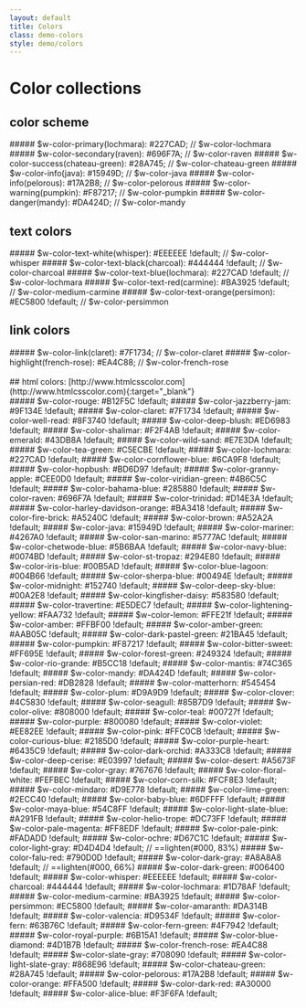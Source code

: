 ```yaml
---
layout: default
title: Colors
class: demo-colors
style: demo/colors
---
```

# Color collections

## color scheme
<div class="color-items" markdown='1'>
##### $w-color-primary(lochmara):           #227CAD; // $w-color-lochmara
##### $w-color-secondary(raven):            #696F7A; // $w-color-raven
##### $w-color-success(chateau-green):      #28A745; // $w-color-chateau-green
##### $w-color-info(java):                  #15949D; // $w-color-java
##### $w-color-info(pelorous):              #17A2B8; // $w-color-pelorous
##### $w-color-warning(pumpkin):            #F87217; // $w-color-pumpkin
##### $w-color-danger(mandy):               #DA424D; // $w-color-mandy
</div>

## text colors
<div class="color-items" markdown='1'>
##### $w-color-text-white(whisper):         #EEEEEE !default; // $w-color-whisper
##### $w-color-text-black(charcoal):        #444444 !default; // $w-color-charcoal
##### $w-color-text-blue(lochmara):         #227CAD !default; // $w-color-lochmara
##### $w-color-text-red(carmine):           #BA3925 !default; // $w-color-medium-carmine
##### $w-color-text-orange(persimon):       #EC5800 !default; // $w-color-persimmon
</div>

## link colors
<div class="color-items" markdown='1'>
##### $w-color-link(claret):                #7F1734; // $w-color-claret
##### $w-color-highlight(french-rose):      #EA4C88; // $w-color-french-rose
</div>

<br>
## html colors: [http://www.htmlcsscolor.com](http://www.htmlcsscolor.com){:target="_blank"}
<div class="color-items" markdown='1'>
##### $w-color-rouge:                 #B12F5C !default;
##### $w-color-jazzberry-jam:         #9F134E !default;
##### $w-color-claret:                #7F1734 !default;
##### $w-color-well-read:             #8F3740 !default;
##### $w-color-deep-blush:            #ED6983 !default;
##### $w-color-shalimar:              #F2F4AB !default;
##### $w-color-emerald:               #43DB8A !default;
##### $w-color-wild-sand:             #E7E3DA !default;
##### $w-color-tea-green:             #C5ECBE !default;
##### $w-color-lochmara:              #227CAD !default;
##### $w-color-cornflower-blue:       #6CA9F8 !default;
##### $w-color-hopbush:               #BD6D97 !default;
##### $w-color-granny-apple:          #CEE0D0 !default;
##### $w-color-viridian-green:        #4B6C5C !default;
##### $w-color-bahama-blue:           #285880 !default;
##### $w-color-raven:                 #696F7A !default;
##### $w-color-trinidad:              #D14E3A !default;
##### $w-color-harley-davidson-orange: #BA3418 !default;
##### $w-color-fire-brick:            #A5240C !default;
##### $w-color-brown:                 #A52A2A !default;
##### $w-color-java:                  #15949D !default;
##### $w-color-mariner:               #4267A0 !default;
##### $w-color-san-marino:            #5777AC !default;
##### $w-color-chetwode-blue:         #5B6BAA !default;
##### $w-color-navy-blue:             #0074BD !default;
##### $w-color-st-tropaz:             #294E80 !default;
##### $w-color-iris-blue:             #00B5AD !default;
##### $w-color-blue-lagoon:           #004B66 !default;
##### $w-color-sherpa-blue:           #00494E !default;
##### $w-color-midnight:              #152740 !default;
##### $w-color-deep-sky-blue:         #00A2E8 !default;
##### $w-color-kingfisher-daisy:      #583580 !default;
##### $w-color-travertine:            #E5DEC7 !default;
##### $w-color-lightening-yellow:     #FAA732 !default;
##### $w-color-lemon:                 #FFE21f !default;
##### $w-color-amber:                 #FFBF00 !default;
##### $w-color-amber-green:           #AAB05C !default;
##### $w-color-dark-pastel-green:     #21BA45 !default;
##### $w-color-pumpkin:               #F87217 !default;
##### $w-color-bitter-sweet:          #FF695E !default;
##### $w-color-forest-green:          #249324 !default;
##### $w-color-rio-grande:            #B5CC18 !default;
##### $w-color-mantis:                #74C365 !default;
##### $w-color-mandy:                 #DA424D !default;
##### $w-color-persian-red:           #DB2828 !default;
##### $w-color-matterhorn:            #545454 !default;
##### $w-color-plum:                  #D9A9D9 !default;
##### $w-color-clover:                #4C5830 !default;
##### $w-color-seagull:               #85B7D9 !default;
##### $w-color-olive:                 #808000 !default;
##### $w-color-teal:                  #00727f !default;
##### $w-color-purple:                #800080 !default;
##### $w-color-violet:                #EE82EE !default;
##### $w-color-pink:                  #FFC0CB !default;
##### $w-color-curious-blue:          #2185D0 !default;
##### $w-color-purple-heart:          #6435C9 !default;
##### $w-color-dark-orchid:           #A333C8 !default;
##### $w-color-deep-cerise:           #E03997 !default;
##### $w-color-desert:                #A5673F !default;
##### $w-color-gray:                  #767676 !default;
##### $w-color-floral-white:          #FEFBEC !default;
##### $w-color-corn-silk:             #FCF8E3 !default;
##### $w-color-mindaro:               #D9E778 !default;
##### $w-color-lime-green:            #2ECC40 !default;
##### $w-color-baby-blue:             #6DFFFF !default;
##### $w-color-maya-blue:             #54C8FF !default;
##### $w-color-light-slate-blue:      #A291FB !default;
##### $w-color-helio-trope:           #DC73FF !default;
##### $w-color-pale-magenta:          #FF8EDF !default;
##### $w-color-pale-pink:             #FADADD !default;
##### $w-color-ochre:                 #D67C1C !default;
##### $w-color-light-gray:            #D4D4D4 !default;   // ==lighten(#000, 83%)
##### $w-color-falu-red:              #790D0D !default;
##### $w-color-dark-gray:             #A8A8A8 !default;   // ==lighten(#000, 66%)
##### $w-color-dark-green:            #006400 !default;
##### $w-color-whisper:               #EEEEEE !default;
##### $w-color-charcoal:              #444444 !default;
##### $w-color-lochmara:              #1D78AF !default;
##### $w-color-medium-carmine:        #BA3925 !default;
##### $w-color-persimmon:             #EC5800 !default;
##### $w-color-amaranth:              #DA314B !default;
##### $w-color-valencia:              #D9534F !default;
##### $w-color-fern:                  #63B76C !default;
##### $w-color-fern-green:            #4F7942 !default;
##### $w-color-royal-purple:          #6B15A1 !default;
##### $w-color-blue-diamond:          #4D1B7B !default;
##### $w-color-french-rose:           #EA4C88 !default;
##### $w-color-slate-gray:            #708090 !default;
##### $w-color-light-slate-gray:      #868E96 !default;
##### $w-color-chateau-green:         #28A745 !default;
##### $w-color-pelorous:              #17A2B8 !default;
##### $w-color-orange:                #FFA500 !default;
##### $w-color-dark-red:              #A30000 !default;
##### $w-color-alice-blue:            #F3F6FA !default;
</div>
